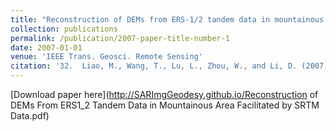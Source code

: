 ```yaml
---
title: "Reconstruction of DEMs from ERS-1/2 tandem data in mountainous area facilitated by SRTM data."
collection: publications
permalink: /publication/2007-paper-title-number-1
date: 2007-01-01
venue: 'IEEE Trans. Geosci. Remote Sensing'
citation: '32.	Liao, M., Wang, T., Lu, L., Zhou, W., and Li, D. (2007). Reconstruction of DEMs from ERS-1/2 tandem data in mountainous area facilitated by SRTM data. IEEE Trans. Geosci. Remote Sensing, 45(7), 2325-2335.'
---
```

[Download paper here](http://SARImgGeodesy.github.io/Reconstruction of DEMs From ERS1_2 Tandem Data in Mountainous Area Facilitated by SRTM Data.pdf)

